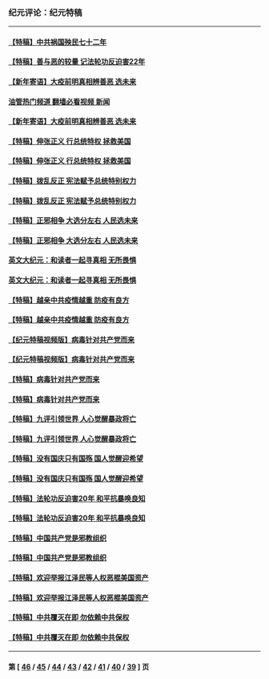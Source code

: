 ### 纪元评论：纪元特稿
---
#### [【特稿】中共祸国殃民七十二年](../../pages/nsc424/n13272607.md?03140330) 
#### [【特稿】善与恶的较量 记法轮功反迫害22年](../../pages/nsc424/n13086597.md?03140330) 
#### [【新年寄语】大疫前明真相辨善恶 选未来](../../pages/nsc424/n12660855.md?03140330) 
#### [油管热门频道 翻墙必看视频 新闻](ok?03140330)
#### [【新年寄语】大疫前明真相辨善恶 选未来](../../pages/nsc424/n12660855.md?03140330) 
#### [【特稿】伸张正义 行总统特权 拯救美国](../../pages/nsc424/n12616806.md?03140330) 
#### [【特稿】伸张正义 行总统特权 拯救美国](../../pages/nsc424/n12616806.md?03140330) 
#### [【特稿】拨乱反正 宪法赋予总统特别权力](../../pages/nsc424/n12598306.md?03140330) 
#### [【特稿】拨乱反正 宪法赋予总统特别权力](../../pages/nsc424/n12598306.md?03140330) 
#### [【特稿】正邪相争 大选分左右 人民选未来](../../pages/nsc424/n12545208.md?03140330) 
#### [【特稿】正邪相争 大选分左右 人民选未来](../../pages/nsc424/n12545208.md?03140330) 
#### [英文大纪元：和读者一起寻真相 无所畏惧](../../pages/nsc424/n12542027.md?03140330) 
#### [英文大纪元：和读者一起寻真相 无所畏惧](../../pages/nsc424/n12542027.md?03140330) 
#### [【特稿】越亲中共疫情越重 防疫有良方](../../pages/nsc424/n12042989.md?03140330) 
#### [【特稿】越亲中共疫情越重 防疫有良方](../../pages/nsc424/n12042989.md?03140330) 
#### [【纪元特稿视频版】病毒针对共产党而来](../../pages/nsc424/n11977328.md?03140330) 
#### [【纪元特稿视频版】病毒针对共产党而来](../../pages/nsc424/n11977328.md?03140330) 
#### [【特稿】病毒针对共产党而来](../../pages/nsc424/n11928818.md?03140330) 
#### [【特稿】病毒针对共产党而来](../../pages/nsc424/n11928818.md?03140330) 
#### [【特稿】九评引领世界 人心觉醒暴政将亡](../../pages/nsc424/n11660496.md?03140330) 
#### [【特稿】九评引领世界 人心觉醒暴政将亡](../../pages/nsc424/n11660496.md?03140330) 
#### [【特稿】没有国庆只有国殇 国人觉醒迎希望](../../pages/nsc424/n11549354.md?03140330) 
#### [【特稿】没有国庆只有国殇 国人觉醒迎希望](../../pages/nsc424/n11549354.md?03140330) 
#### [【特稿】法轮功反迫害20年 和平抗暴唤良知](../../pages/nsc424/n11389135.md?03140330) 
#### [【特稿】法轮功反迫害20年 和平抗暴唤良知](../../pages/nsc424/n11389135.md?03140330) 
#### [【特稿】中国共产党是邪教组织](../../pages/nsc424/n11355551.md?03140330) 
#### [【特稿】中国共产党是邪教组织](../../pages/nsc424/n11355551.md?03140330) 
#### [【特稿】欢迎举报江泽民等人权恶棍美国资产](../../pages/nsc424/n11303040.md?03140330) 
#### [【特稿】欢迎举报江泽民等人权恶棍美国资产](../../pages/nsc424/n11303040.md?03140330) 
#### [【特稿】中共覆灭在即 勿依赖中共保权](../../pages/nsc424/n11278510.md?03140330) 
#### [【特稿】中共覆灭在即 勿依赖中共保权](../../pages/nsc424/n11278510.md?03140330) 

---
#### 第 [ [46](./46.md?03140330) / [45](./45.md?03140330) / [44](./44.md?03140330) / [43](./43.md?03140330) / [42](./42.md?03140330) / [41](./41.md?03140330) / [40](./40.md?03140330) / [39](./39.md?03140330) ] 页
